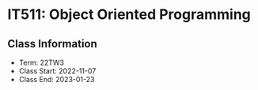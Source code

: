 # IT511: Object Oriented Programming

## Class Information

- Term: 22TW3
- Class Start: 2022-11-07
- Class End: 2023-01-23
